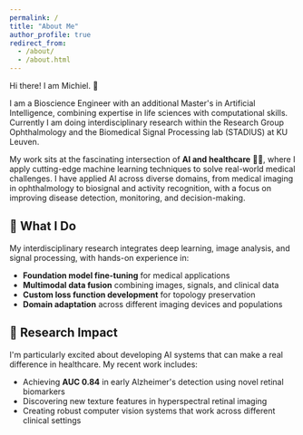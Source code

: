 ```yaml
---
permalink: /
title: "About Me"
author_profile: true
redirect_from: 
  - /about/
  - /about.html
---
```


Hi there! I am Michiel. 👋

I am a Bioscience Engineer with an additional Master's in Artificial Intelligence, combining expertise in life sciences with computational skills. Currently I am doing interdisciplinary research within the Research Group Ophthalmology and the Biomedical Signal Processing lab (STADIUS) at KU Leuven. 

My work sits at the fascinating intersection of **AI and healthcare** 🏥🤖, where I apply cutting-edge machine learning techniques to solve real-world medical challenges. I have applied AI across diverse domains, from medical imaging in ophthalmology to biosignal and activity recognition, with a focus on improving disease detection, monitoring, and decision-making. 

## 🔬 What I Do

My interdisciplinary research integrates deep learning, image analysis, and signal processing, with hands-on experience in:
- **Foundation model fine-tuning** for medical applications
- **Multimodal data fusion** combining images, signals, and clinical data  
- **Custom loss function development** for topology preservation
- **Domain adaptation** across different imaging devices and populations

## 🎯 Research Impact

I'm particularly excited about developing AI systems that can make a real difference in healthcare. My recent work includes:
- Achieving **AUC 0.84** in early Alzheimer's detection using novel retinal biomarkers
- Discovering new texture features in hyperspectral retinal imaging
- Creating robust computer vision systems that work across different clinical settings


